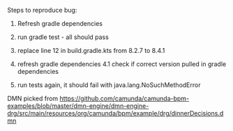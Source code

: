 Steps to reproduce bug:

1. Refresh gradle dependencies
2. run gradle test - all should pass
3. replace line 12 in build.gradle.kts from 8.2.7 to 8.4.1
4. refresh gradle dependencies
4.1 check if correct version pulled in gradle dependencies
   
5. run tests again, it should fail with java.lang.NoSuchMethodError

DMN picked from https://github.com/camunda/camunda-bpm-examples/blob/master/dmn-engine/dmn-engine-drg/src/main/resources/org/camunda/bpm/example/drg/dinnerDecisions.dmn

